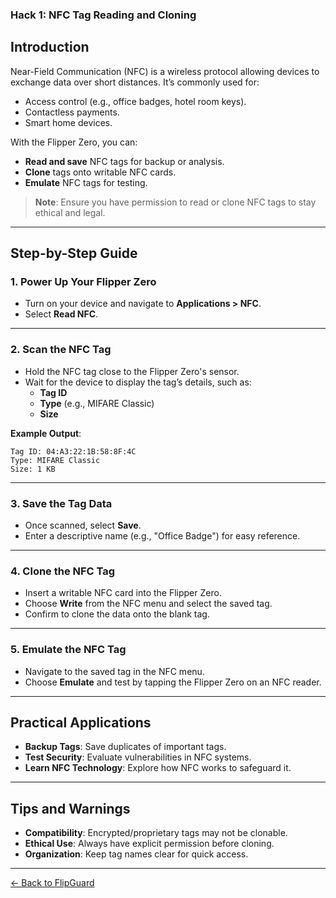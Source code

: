 ### **Hack 1: NFC Tag Reading and Cloning**

## **Introduction**
Near-Field Communication (NFC) is a wireless protocol allowing devices to exchange data over short distances. It’s commonly used for:
- Access control (e.g., office badges, hotel room keys).
- Contactless payments.
- Smart home devices.

With the Flipper Zero, you can:
- **Read and save** NFC tags for backup or analysis.
- **Clone** tags onto writable NFC cards.
- **Emulate** NFC tags for testing.

> **Note**: Ensure you have permission to read or clone NFC tags to stay ethical and legal.

---

## **Step-by-Step Guide**

### **1. Power Up Your Flipper Zero**
- Turn on your device and navigate to **Applications > NFC**.
- Select **Read NFC**.

---

### **2. Scan the NFC Tag**
- Hold the NFC tag close to the Flipper Zero's sensor.
- Wait for the device to display the tag’s details, such as:
  - **Tag ID**
  - **Type** (e.g., MIFARE Classic)
  - **Size**

**Example Output**:
```
Tag ID: 04:A3:22:1B:58:8F:4C
Type: MIFARE Classic
Size: 1 KB
```

---

### **3. Save the Tag Data**
- Once scanned, select **Save**.
- Enter a descriptive name (e.g., "Office Badge") for easy reference.

---

### **4. Clone the NFC Tag**
- Insert a writable NFC card into the Flipper Zero.
- Choose **Write** from the NFC menu and select the saved tag.
- Confirm to clone the data onto the blank tag.

---

### **5. Emulate the NFC Tag**
- Navigate to the saved tag in the NFC menu.
- Choose **Emulate** and test by tapping the Flipper Zero on an NFC reader.

---

## **Practical Applications**
- **Backup Tags**: Save duplicates of important tags.
- **Test Security**: Evaluate vulnerabilities in NFC systems.
- **Learn NFC Technology**: Explore how NFC works to safeguard it.

---

## **Tips and Warnings**
- **Compatibility**: Encrypted/proprietary tags may not be clonable.
- **Ethical Use**: Always have explicit permission before cloning.
- **Organization**: Keep tag names clear for quick access.

---

[← Back to FlipGuard](./README.md)
